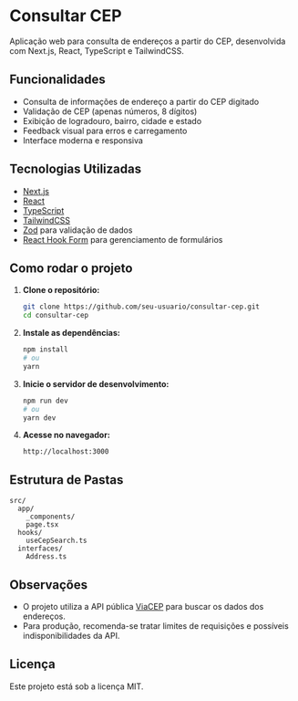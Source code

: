 # Consultar CEP

Aplicação web para consulta de endereços a partir do CEP, desenvolvida com Next.js, React, TypeScript e TailwindCSS.

## Funcionalidades

- Consulta de informações de endereço a partir do CEP digitado
- Validação de CEP (apenas números, 8 dígitos)
- Exibição de logradouro, bairro, cidade e estado
- Feedback visual para erros e carregamento
- Interface moderna e responsiva

## Tecnologias Utilizadas

- [Next.js](https://nextjs.org/)
- [React](https://react.dev/)
- [TypeScript](https://www.typescriptlang.org/)
- [TailwindCSS](https://tailwindcss.com/)
- [Zod](https://zod.dev/) para validação de dados
- [React Hook Form](https://react-hook-form.com/) para gerenciamento de formulários

## Como rodar o projeto

1. **Clone o repositório:**
   ```bash
   git clone https://github.com/seu-usuario/consultar-cep.git
   cd consultar-cep
   ```

2. **Instale as dependências:**
   ```bash
   npm install
   # ou
   yarn
   ```

3. **Inicie o servidor de desenvolvimento:**
   ```bash
   npm run dev
   # ou
   yarn dev
   ```

4. **Acesse no navegador:**
   ```
   http://localhost:3000
   ```

## Estrutura de Pastas

```
src/
  app/
    _components/
    page.tsx
  hooks/
    useCepSearch.ts
  interfaces/
    Address.ts
```

## Observações

- O projeto utiliza a API pública [ViaCEP](https://viacep.com.br/) para buscar os dados dos endereços.
- Para produção, recomenda-se tratar limites de requisições e possíveis indisponibilidades da API.

## Licença

Este projeto está sob a licença MIT.
